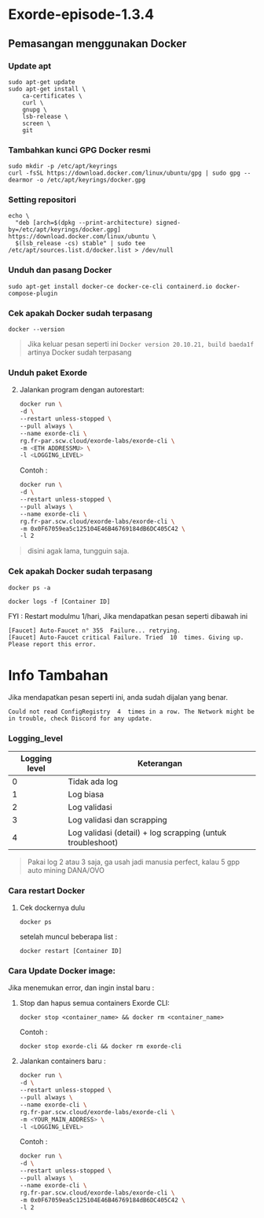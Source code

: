 # Exorde-episode-1.3.4

## Pemasangan menggunakan Docker

### Update apt

```
sudo apt-get update
sudo apt-get install \
    ca-certificates \
    curl \
    gnupg \
    lsb-release \
    screen \
    git
```

### Tambahkan kunci GPG Docker resmi

```
sudo mkdir -p /etc/apt/keyrings
curl -fsSL https://download.docker.com/linux/ubuntu/gpg | sudo gpg --dearmor -o /etc/apt/keyrings/docker.gpg
```


### Setting repositori

```
echo \
  "deb [arch=$(dpkg --print-architecture) signed-by=/etc/apt/keyrings/docker.gpg] https://download.docker.com/linux/ubuntu \
  $(lsb_release -cs) stable" | sudo tee /etc/apt/sources.list.d/docker.list > /dev/null
```

### Unduh dan pasang Docker

```
sudo apt-get install docker-ce docker-ce-cli containerd.io docker-compose-plugin
```

### Cek apakah Docker sudah terpasang

```
docker --version
```

> Jika keluar pesan seperti ini `Docker version 20.10.21, build baeda1f` artinya Docker sudah terpasang

### Unduh paket Exorde

2. Jalankan program dengan autorestart:

   ```bash
   docker run \
   -d \
   --restart unless-stopped \
   --pull always \
   --name exorde-cli \
   rg.fr-par.scw.cloud/exorde-labs/exorde-cli \
   -m <ETH ADDRESSMU> \
   -l <LOGGING_LEVEL>
   ```

   Contoh :

   ```bash
   docker run \
   -d \
   --restart unless-stopped \
   --pull always \
   --name exorde-cli \
   rg.fr-par.scw.cloud/exorde-labs/exorde-cli \
   -m 0x0F67059ea5c125104E46B46769184dB6DC405C42 \
   -l 2
   ```
> disini agak lama, tungguin saja.

### Cek apakah Docker sudah terpasang

```
docker ps -a
```

```
docker logs -f [Container ID]
```
FYI : Restart modulmu 1/hari, Jika mendapatkan pesan seperti dibawah ini
```
[Faucet] Auto-Faucet n° 355  Failure... retrying.
[Faucet] Auto-Faucet critical Failure. Tried  10  times. Giving up. Please report this error.
```

# Info Tambahan

Jika mendapatkan pesan seperti ini, anda sudah dijalan yang benar.
```[Init Version Check] Current Module Version:  1.3.4
Could not read ConfigRegistry  4  times in a row. The Network might be in trouble, check Discord for any update.
```

### Logging_level

| Logging level | Keterangan |
|---------------|------------|
|0|Tidak ada log|
|1|Log biasa|
|2|Log validasi|
|3|Log validasi dan scrapping|
|4|Log validasi (detail) + log scrapping (untuk troubleshoot)

> Pakai log 2 atau 3 saja, ga usah jadi manusia perfect, kalau 5 gpp auto mining DANA/OVO

### Cara restart Docker
1. Cek dockernya dulu

    ```
    docker ps
    ```
    setelah muncul beberapa list :

    ``` 
    docker restart [Container ID] 
    ```

### Cara Update Docker image:

Jika menemukan error, dan ingin instal baru :
1. Stop dan hapus semua containers Exorde CLI:
   ```
   docker stop <container_name> && docker rm <container_name>
   ```
  
   Contoh :
   ```
   docker stop exorde-cli && docker rm exorde-cli
   ```

2. Jalankan containers baru :
   ```bash
   docker run \
   -d \
   --restart unless-stopped \
   --pull always \
   --name exorde-cli \
   rg.fr-par.scw.cloud/exorde-labs/exorde-cli \
   -m <YOUR_MAIN_ADDRESS> \
   -l <LOGGING_LEVEL>
   ```

   Contoh :

   ```bash
   docker run \
   -d \
   --restart unless-stopped \
   --pull always \
   --name exorde-cli \
   rg.fr-par.scw.cloud/exorde-labs/exorde-cli \
   -m 0x0F67059ea5c125104E46B46769184dB6DC405C42 \
   -l 2
   ```
 
